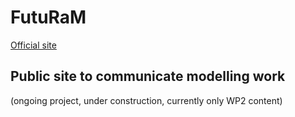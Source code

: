 # FutuRaM
[Official site](https://www.futuram.eu)
## Public site to communicate modelling work
(ongoing project, under construction, currently only WP2 content)


